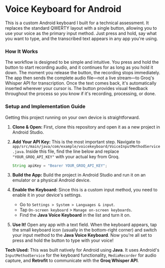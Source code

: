# Voice Keyboard for Android

This is a custom Android keyboard I built for a technical assessment. It replaces the standard QWERTY layout with a single button, allowing you to use your voice as the primary input method. Just press and hold, say what you want to type, and the transcribed text appears in any app you're using.

### How It Works

The workflow is designed to be simple and intuitive. You press and hold the button to start recording audio, and it continues for as long as you hold it down. The moment you release the button, the recording stops immediately. The app then sends the complete audio file—not a live stream—to Groq's Whisper API for transcription. Once the text comes back, it's automatically inserted wherever your cursor is. The button provides visual feedback throughout the process so you know if it's recording, processing, or done.

### Setup and Implementation Guide

Getting this project running on your own device is straightforward.

1.  **Clone & Open:** First, clone this repository and open it as a new project in Android Studio.

2.  **Add Your API Key:** This is the most important step. Navigate to `app/src/main/java/com/example/voicekeyboard/VoiceInputMethodService.java`. Inside this file, find the line below and replace `"YOUR_GROQ_API_KEY"` with your actual key from Groq.

    ```java
    String apiKey = "Bearer YOUR_GROQ_API_KEY";
    ```

3.  **Build the App:** Build the project in Android Studio and run it on an emulator or a physical Android device.

4.  **Enable the Keyboard:** Since this is a custom input method, you need to enable it in your device's settings.
    * Go to `Settings > System > Languages & input`.
    * Tap `On-screen keyboard` > `Manage on-screen keyboards`.
    * Find the **Java Voice Keyboard** in the list and turn it on.

5.  **Use It!** Open any app with a text field. When the keyboard appears, tap the small keyboard icon (usually in the bottom-right corner) and switch your input method to the **Java Voice Keyboard**. Now you're all set to press and hold the button to type with your voice!

**Tech Used:** This was built natively for Android using **Java**. It uses Android's `InputMethodService` for the keyboard functionality, `MediaRecorder` for audio capture, and **Retrofit** to communicate with the **Groq Whisper API**.
